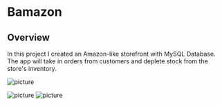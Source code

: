 # Bamazon

## Overview
In this project I created  an Amazon-like storefront with MySQL Database.  The app will take in orders from customers and deplete stock from the store's inventory.

![picture](screenshots/bamazon1.png)

![picture](screenshots/bamazon2.png)
![picture](screenshots/bamazon3.png)